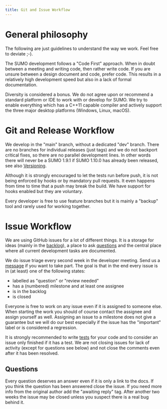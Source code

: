 ```yaml
---
title: Git and Issue Workflow
---
```


# General philosophy

The following are just guidelines to understand the way we work.
Feel free to deviate ;-).

The SUMO development follows a "Code First" approach.
When in doubt between a meeting and writing code, then rather write code.
If you are unsure between a design document and code, prefer code.
This results in a relatively high development speed but also in a lack of formal documentation.

Diversity is considered a bonus. We do not agree upon or recommend a standard platform or IDE to work
with or develop for SUMO. We try to enable everything which has a C++11 capable compiler
and actively support the three major desktop platforms (Windows, Linux, macOS).

# Git and Release Workflow

We develop in the "main" branch, without a dedicated "dev" branch.
There are no branches for individual releases (just tags) and we do not backport critical
fixes, so there are no parallel development lines. In other words there will never be a
SUMO 1.9.1 if SUMO 1.10.0 has already been released, see also [Versioning](../Versioning.md#release-version).

Although it is strongly encouraged to let the tests run before push, it is not being enforced
by hooks or by mandatory pull requests. It even happens from time to time that a push may
break the build. We have support for hooks enabled but they are voluntary.

Every developer is free to use feature branches but it is mainly a "backup" tool
and rarely used for working together.

# Issue Workflow

We are using GitHub issues for a lot of different things. It is a storage for ideas
(mainly in the [backlog](https://github.com/eclipse-sumo/sumo/milestone/16)),
a place to ask [questions](https://github.com/eclipse-sumo/sumo/issues?q=is%3Aopen+is%3Aissue+label%3Aquestion)
and the central place where all current development tasks are documented.

We do issue triage every second week in the developer meeting. Send us a [message](../Contact.md) if you want to take part.
The goal is that in the end every issue is in (at least) one of the following states:

- labelled as "question" or "review needed"
- has a (numbered) milestone and at least one assignee
- is in the backlog
- is closed

Everyone is free to work on any issue even if it is assigned to someone else.
When starting the work you should of course contact the assignee and assign yourself as well.
Assigning an issue to a milestone does not give a guarantee but we will do our best especially
if the issue has the "important" label or is considered a regression.

It is strongly recommended to write [tests](Tests.md) for your code and to consider an issue only
finished if it has a test. We are not closing issues for lack of activity (except for questions see below)
and not close the comments even after it has been resolved.

## Questions

Every question deserves an answer even if it is only a link to the docs. If you think the question has been answered
close the issue. If you need more info from the original author add the "awaiting reply" tag.
After another two weeks the issue may be closed unless you suspect there is a real bug behind it.
